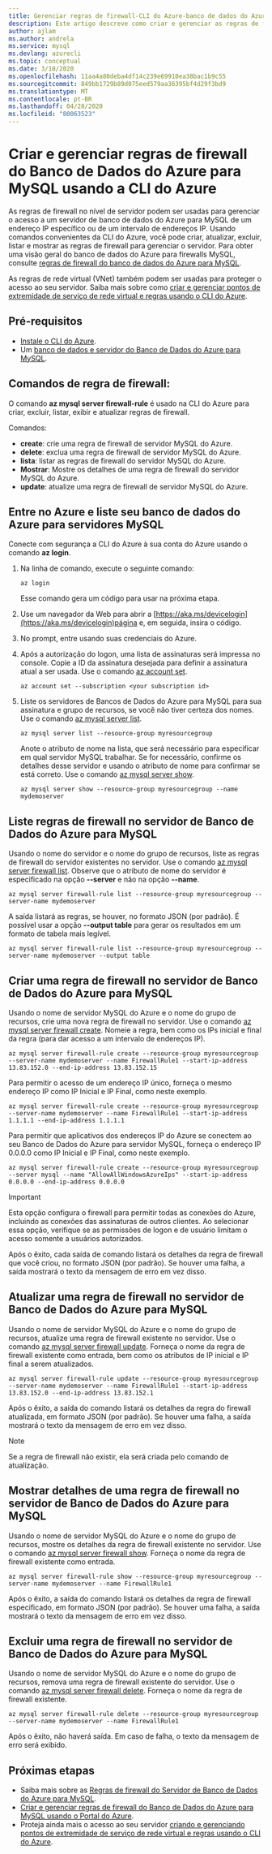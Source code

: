 ```yaml
---
title: Gerenciar regras de firewall-CLI do Azure-banco de dados do Azure para MySQL
description: Este artigo descreve como criar e gerenciar as regras de firewall do Banco de Dados do Azure para MySQL usando a linha de comando CLI do Azure.
author: ajlam
ms.author: andrela
ms.service: mysql
ms.devlang: azurecli
ms.topic: conceptual
ms.date: 3/18/2020
ms.openlocfilehash: 11aa4a80deba4df14c239e69910ea38bac1b9c55
ms.sourcegitcommit: 849bb1729b89d075eed579aa36395bf4d29f3bd9
ms.translationtype: MT
ms.contentlocale: pt-BR
ms.lasthandoff: 04/28/2020
ms.locfileid: "80063523"
---
```

# <a name="create-and-manage-azure-database-for-mysql-firewall-rules-by-using-the-azure-cli"></a>Criar e gerenciar regras de firewall do Banco de Dados do Azure para MySQL usando a CLI do Azure
As regras de firewall no nível de servidor podem ser usadas para gerenciar o acesso a um servidor de banco de dados do Azure para MySQL de um endereço IP específico ou de um intervalo de endereços IP. Usando comandos convenientes da CLI do Azure, você pode criar, atualizar, excluir, listar e mostrar as regras de firewall para gerenciar o servidor. Para obter uma visão geral do banco de dados do Azure para firewalls MySQL, consulte [regras de firewall do banco de dados do Azure para MySQL](./concepts-firewall-rules.md).

As regras de rede virtual (VNet) também podem ser usadas para proteger o acesso ao seu servidor. Saiba mais sobre como [criar e gerenciar pontos de extremidade de serviço de rede virtual e regras usando o CLI do Azure](howto-manage-vnet-using-cli.md).

## <a name="prerequisites"></a>Pré-requisitos
* [Instale o CLI do Azure](https://docs.microsoft.com/cli/azure/install-azure-cli).
* Um [banco de dados e servidor do Banco de Dados do Azure para MySQL](quickstart-create-mysql-server-database-using-azure-cli.md).

## <a name="firewall-rule-commands"></a>Comandos de regra de firewall:
O comando **az mysql server firewall-rule** é usado na CLI do Azure para criar, excluir, listar, exibir e atualizar regras de firewall.

Comandos:
- **create**: crie uma regra de firewall de servidor MySQL do Azure.
- **delete**: exclua uma regra de firewall de servidor MySQL do Azure.
- **lista**: listar as regras de firewall do servidor MySQL do Azure.
- **Mostrar**: Mostre os detalhes de uma regra de firewall do servidor MySQL do Azure.
- **update**: atualize uma regra de firewall de servidor MySQL do Azure.

## <a name="sign-in-to-azure-and-list-your-azure-database-for-mysql-servers"></a>Entre no Azure e liste seu banco de dados do Azure para servidores MySQL
Conecte com segurança a CLI do Azure à sua conta do Azure usando o comando **az login**.

1. Na linha de comando, execute o seguinte comando:
    ```azurecli
    az login
    ```
   Esse comando gera um código para usar na próxima etapa.

2. Use um navegador da Web para abrir a [https://aka.ms/devicelogin](https://aka.ms/devicelogin)página e, em seguida, insira o código.

3. No prompt, entre usando suas credenciais do Azure.

4. Após a autorização do logon, uma lista de assinaturas será impressa no console. Copie a ID da assinatura desejada para definir a assinatura atual a ser usada. Use o comando [az account set](/cli/azure/account#az-account-set).
    ```azurecli-interactive
    az account set --subscription <your subscription id>
    ```

5. Liste os servidores de Bancos de Dados do Azure para MySQL para sua assinatura e grupo de recursos, se você não tiver certeza dos nomes. Use o comando [az mysql server list](/cli/azure/mysql/server#az-mysql-server-list).

    ```azurecli-interactive
    az mysql server list --resource-group myresourcegroup
    ```

   Anote o atributo de nome na lista, que será necessário para especificar em qual servidor MySQL trabalhar. Se for necessário, confirme os detalhes desse servidor e usando o atributo de nome para confirmar se está correto. Use o comando [az mysql server show](/cli/azure/mysql/server#az-mysql-server-show).

    ```azurecli-interactive
    az mysql server show --resource-group myresourcegroup --name mydemoserver
    ```

## <a name="list-firewall-rules-on-azure-database-for-mysql-server"></a>Liste regras de firewall no servidor de Banco de Dados do Azure para MySQL 
Usando o nome do servidor e o nome do grupo de recursos, liste as regras de firewall do servidor existentes no servidor. Use o comando [az mysql server firewall list](/cli/azure/mysql/server/firewall-rule#az-mysql-server-firewall-rule-list).  Observe que o atributo de nome do servidor é especificado na opção **--server** e não na opção **--name**. 
```azurecli-interactive
az mysql server firewall-rule list --resource-group myresourcegroup --server-name mydemoserver
```
A saída listará as regras, se houver, no formato JSON (por padrão). É possível usar a opção **--output table** para gerar os resultados em um formato de tabela mais legível.
```azurecli-interactive
az mysql server firewall-rule list --resource-group myresourcegroup --server-name mydemoserver --output table
```
## <a name="create-a-firewall-rule-on-azure-database-for-mysql-server"></a>Criar uma regra de firewall no servidor de Banco de Dados do Azure para MySQL
Usando o nome de servidor MySQL do Azure e o nome do grupo de recursos, crie uma nova regra de firewall no servidor. Use o comando [az mysql server firewall create](/cli/azure/mysql/server/firewall-rule#az-mysql-server-firewall-rule-create). Nomeie a regra, bem como os IPs inicial e final da regra (para dar acesso a um intervalo de endereços IP).
```azurecli-interactive
az mysql server firewall-rule create --resource-group myresourcegroup --server-name mydemoserver --name FirewallRule1 --start-ip-address 13.83.152.0 --end-ip-address 13.83.152.15
```

Para permitir o acesso de um endereço IP único, forneça o mesmo endereço IP como IP Inicial e IP Final, como neste exemplo.
```azurecli-interactive
az mysql server firewall-rule create --resource-group myresourcegroup --server-name mydemoserver --name FirewallRule1 --start-ip-address 1.1.1.1 --end-ip-address 1.1.1.1
```

Para permitir que aplicativos dos endereços IP do Azure se conectem ao seu Banco de Dados do Azure para servidor MySQL, forneça o endereço IP 0.0.0.0 como IP Inicial e IP Final, como neste exemplo.
```azurecli-interactive
az mysql server firewall-rule create --resource-group myresourcegroup --server mysql --name "AllowAllWindowsAzureIps" --start-ip-address 0.0.0.0 --end-ip-address 0.0.0.0
```

> [!IMPORTANT]
> Esta opção configura o firewall para permitir todas as conexões do Azure, incluindo as conexões das assinaturas de outros clientes. Ao selecionar essa opção, verifique se as permissões de logon e de usuário limitam o acesso somente a usuários autorizados.
> 

Após o êxito, cada saída de comando listará os detalhes da regra de firewall que você criou, no formato JSON (por padrão). Se houver uma falha, a saída mostrará o texto da mensagem de erro em vez disso.

## <a name="update-a-firewall-rule-on-azure-database-for-mysql-server"></a>Atualizar uma regra de firewall no servidor de Banco de Dados do Azure para MySQL 
Usando o nome de servidor MySQL do Azure e o nome do grupo de recursos, atualize uma regra de firewall existente no servidor. Use o comando [az mysql server firewall update](/cli/azure/mysql/server/firewall-rule#az-mysql-server-firewall-rule-update). Forneça o nome da regra de firewall existente como entrada, bem como os atributos de IP inicial e IP final a serem atualizados.
```azurecli-interactive
az mysql server firewall-rule update --resource-group myresourcegroup --server-name mydemoserver --name FirewallRule1 --start-ip-address 13.83.152.0 --end-ip-address 13.83.152.1
```
Após o êxito, a saída do comando listará os detalhes da regra do firewall atualizada, em formato JSON (por padrão). Se houver uma falha, a saída mostrará o texto da mensagem de erro em vez disso.

> [!NOTE]
> Se a regra de firewall não existir, ela será criada pelo comando de atualização.

## <a name="show-firewall-rule-details-on-azure-database-for-mysql-server"></a>Mostrar detalhes de uma regra de firewall no servidor de Banco de Dados do Azure para MySQL
Usando o nome de servidor MySQL do Azure e o nome do grupo de recursos, mostre os detalhes da regra de firewall existente no servidor. Use o comando [az mysql server firewall show](/cli/azure/mysql/server/firewall-rule#az-mysql-server-firewall-rule-show). Forneça o nome da regra de firewall existente como entrada.
```azurecli-interactive
az mysql server firewall-rule show --resource-group myresourcegroup --server-name mydemoserver --name FirewallRule1
```
Após o êxito, a saída do comando listará os detalhes da regra de firewall especificado, em formato JSON (por padrão). Se houver uma falha, a saída mostrará o texto da mensagem de erro em vez disso.

## <a name="delete-a-firewall-rule-on-azure-database-for-mysql-server"></a>Excluir uma regra de firewall no servidor de Banco de Dados do Azure para MySQL
Usando o nome de servidor MySQL do Azure e o nome do grupo de recursos, remova uma regra de firewall existente do servidor. Use o comando [az mysql server firewall delete](/cli/azure/mysql/server/firewall-rule#az-mysql-server-firewall-rule-delete). Forneça o nome da regra de firewall existente.
```azurecli-interactive
az mysql server firewall-rule delete --resource-group myresourcegroup --server-name mydemoserver --name FirewallRule1
```
Após o êxito, não haverá saída. Em caso de falha, o texto da mensagem de erro será exibido.

## <a name="next-steps"></a>Próximas etapas
- Saiba mais sobre as [Regras de firewall do Servidor de Banco de Dados do Azure para MySQL](./concepts-firewall-rules.md).
- [Criar e gerenciar regras de firewall do Banco de Dados do Azure para MySQL usando o Portal do Azure](./howto-manage-firewall-using-portal.md).
- Proteja ainda mais o acesso ao seu servidor [criando e gerenciando pontos de extremidade de serviço de rede virtual e regras usando o CLI do Azure](howto-manage-vnet-using-cli.md).